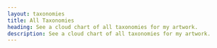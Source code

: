 ```yaml
---
layout: taxonomies
title: All Taxonomies
heading: See a cloud chart of all taxonomies for my artwork.
description: See a cloud chart of all taxonomies for my artwork.
---
```

